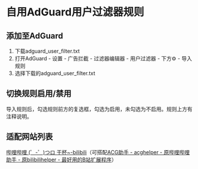# 自用AdGuard用户过滤器规则

## 添加至AdGuard
1. 下载adguard_user_filter.txt
2. 打开AdGuard - 设置 - 广告拦截 - 过滤器编辑器 - 用户过滤器 - 下方⚙️ - 导入规则
3. 选择下载的adguard_user_filter.txt

## 切换规则启用/禁用
导入规则后，勾选规则前方的复选框，勾选为启用，未勾选为不启用。规则上方有注释说明。

## 适配网站列表
[哔哩哔哩 (゜-゜)つロ 干杯~-bilibili](https://www.bilibili.com/)（可搭配[ACG助手 - acghelper - 原哔哩哔哩助手 - 原bilibilihelper - 最好用的B站扩展程序](https://acghelper.com/)）
